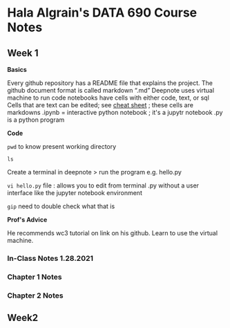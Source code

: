 # Hala Algrain's DATA 690 Course Notes

## Week 1
**Basics**

Every github repository has a README file that explains the project.
The github document format is called markdown “.md”
Deepnote uses virtual machine to run code
notebooks have cells with either code, text, or sql
Cells that are text can be edited; see [cheat sheet](https://www.markdownguide.org/cheat-sheet/) ; these cells are markdowns
.ipynb = interactive python notebook ; it's a jupytr notebook
.py is a python program

**Code**

`pwd` to know present working directory

`ls` 

Create a terminal in deepnote > run the program e.g. hello.py

`vi hello.py` file : allows you to edit from terminal .py without a user interface like the jupyter notebook environment

`gip` need to double check what that is

**Prof's Advice**

He recommends wc3 tutorial on link on his github.
Learn to use the virtual machine.



### In-Class Notes 1.28.2021
### Chapter 1 Notes
### Chapter 2 Notes


## Week2

